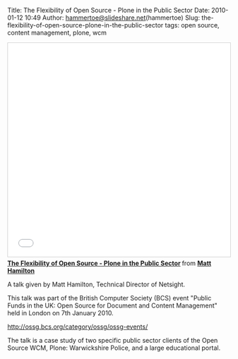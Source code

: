 Title: The Flexibility of Open Source - Plone in the Public Sector
Date: 2010-01-12 10:49
Author: hammertoe@slideshare.net(hammertoe)
Slug: the-flexibility-of-open-source-plone-in-the-public-sector
tags: open source, content management, plone, wcm

<iframe src="//www.slideshare.net/slideshow/embed_code/key/366O4u01wizLQZ" width="595" height="485" frameborder="0" marginwidth="0" marginheight="0" scrolling="no" style="border:1px solid #CCC; border-width:1px; margin-bottom:5px; max-width: 100%;" allowfullscreen> </iframe> <div style="margin-bottom:5px"> <strong> <a href="//www.slideshare.net/hammertoe/the-flexibility-of-open-source-plone-in-the-public-sector" title="The Flexibility of Open Source - Plone in the Public Sector" target="_blank">The Flexibility of Open Source - Plone in the Public Sector</a> </strong> from <strong><a href="//www.slideshare.net/hammertoe" target="_blank">Matt Hamilton</a></strong> </div>

A talk given by Matt Hamilton, Technical Director of Netsight.

This talk was part of the British Computer Society (BCS) event "Public
Funds in the UK: Open Source for Document and Content Management" held
in London on 7th January 2010.

http://ossg.bcs.org/category/ossg/ossg-events/

The talk is a case study of two specific public sector clients of the
Open Source WCM, Plone: Warwickshire Police, and a large educational
portal.


